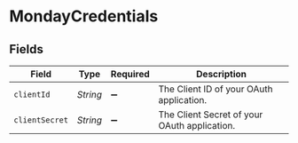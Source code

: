# MondayCredentials


## Fields

| Field                                        | Type                                         | Required                                     | Description                                  |
| -------------------------------------------- | -------------------------------------------- | -------------------------------------------- | -------------------------------------------- |
| `clientId`                                   | *String*                                     | :heavy_minus_sign:                           | The Client ID of your OAuth application.     |
| `clientSecret`                               | *String*                                     | :heavy_minus_sign:                           | The Client Secret of your OAuth application. |